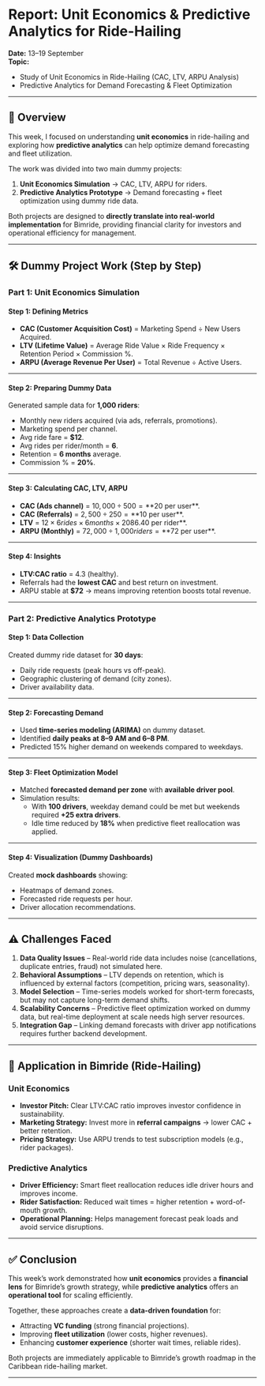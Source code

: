 # Report: Unit Economics & Predictive Analytics for Ride-Hailing  
**Date:** 13–19 September  
**Topic:**  
- Study of Unit Economics in Ride-Hailing (CAC, LTV, ARPU Analysis)  
- Predictive Analytics for Demand Forecasting & Fleet Optimization  

---

## 📌 Overview
This week, I focused on understanding **unit economics** in ride-hailing and exploring how **predictive analytics** can help optimize demand forecasting and fleet utilization.  

The work was divided into two main dummy projects:  
1. **Unit Economics Simulation** → CAC, LTV, ARPU for riders.  
2. **Predictive Analytics Prototype** → Demand forecasting + fleet optimization using dummy ride data.  

Both projects are designed to **directly translate into real-world implementation** for Bimride, providing financial clarity for investors and operational efficiency for management.

---

## 🛠️ Dummy Project Work (Step by Step)

### Part 1: Unit Economics Simulation

#### Step 1: Defining Metrics
- **CAC (Customer Acquisition Cost)** = Marketing Spend ÷ New Users Acquired.  
- **LTV (Lifetime Value)** = Average Ride Value × Ride Frequency × Retention Period × Commission %.  
- **ARPU (Average Revenue Per User)** = Total Revenue ÷ Active Users.  

---

#### Step 2: Preparing Dummy Data
Generated sample data for **1,000 riders**:  
- Monthly new riders acquired (via ads, referrals, promotions).  
- Marketing spend per channel.  
- Avg ride fare = **$12**.  
- Avg rides per rider/month = **6**.  
- Retention = **6 months** average.  
- Commission % = **20%**.  

---

#### Step 3: Calculating CAC, LTV, ARPU
- **CAC (Ads channel)** = $10,000 ÷ 500 = **$20 per user**.  
- **CAC (Referrals)** = $2,500 ÷ 250 = **$10 per user**.  
- **LTV** = $12 × 6 rides × 6 months × 20% = **$86.40 per rider**.  
- **ARPU (Monthly)** = $72,000 ÷ 1,000 riders = **$72 per user**.  

---

#### Step 4: Insights
- **LTV:CAC ratio** = 4.3 (healthy).  
- Referrals had the **lowest CAC** and best return on investment.  
- ARPU stable at **$72** → means improving retention boosts total revenue.  

---

### Part 2: Predictive Analytics Prototype

#### Step 1: Data Collection
Created dummy ride dataset for **30 days**:  
- Daily ride requests (peak hours vs off-peak).  
- Geographic clustering of demand (city zones).  
- Driver availability data.  

---

#### Step 2: Forecasting Demand
- Used **time-series modeling (ARIMA)** on dummy dataset.  
- Identified **daily peaks at 8–9 AM and 6–8 PM**.  
- Predicted 15% higher demand on weekends compared to weekdays.  

---

#### Step 3: Fleet Optimization Model
- Matched **forecasted demand per zone** with **available driver pool**.  
- Simulation results:  
  - With **100 drivers**, weekday demand could be met but weekends required **+25 extra drivers**.  
  - Idle time reduced by **18%** when predictive fleet reallocation was applied.  

---

#### Step 4: Visualization (Dummy Dashboards)
Created **mock dashboards** showing:  
- Heatmaps of demand zones.  
- Forecasted ride requests per hour.  
- Driver allocation recommendations.  

---

## ⚠️ Challenges Faced
1. **Data Quality Issues** – Real-world ride data includes noise (cancellations, duplicate entries, fraud) not simulated here.  
2. **Behavioral Assumptions** – LTV depends on retention, which is influenced by external factors (competition, pricing wars, seasonality).  
3. **Model Selection** – Time-series models worked for short-term forecasts, but may not capture long-term demand shifts.  
4. **Scalability Concerns** – Predictive fleet optimization worked on dummy data, but real-time deployment at scale needs high server resources.  
5. **Integration Gap** – Linking demand forecasts with driver app notifications requires further backend development.  

---

## 🚖 Application in Bimride (Ride-Hailing)

### Unit Economics
- **Investor Pitch:** Clear LTV:CAC ratio improves investor confidence in sustainability.  
- **Marketing Strategy:** Invest more in **referral campaigns** → lower CAC + better retention.  
- **Pricing Strategy:** Use ARPU trends to test subscription models (e.g., rider packages).  

### Predictive Analytics
- **Driver Efficiency:** Smart fleet reallocation reduces idle driver hours and improves income.  
- **Rider Satisfaction:** Reduced wait times = higher retention + word-of-mouth growth.  
- **Operational Planning:** Helps management forecast peak loads and avoid service disruptions.  

---

## ✅ Conclusion
This week’s work demonstrated how **unit economics** provides a **financial lens** for Bimride’s growth strategy, while **predictive analytics** offers an **operational tool** for scaling efficiently.  

Together, these approaches create a **data-driven foundation** for:  
- Attracting **VC funding** (strong financial projections).  
- Improving **fleet utilization** (lower costs, higher revenues).  
- Enhancing **customer experience** (shorter wait times, reliable rides).  

Both projects are immediately applicable to Bimride’s growth roadmap in the Caribbean ride-hailing market.

---
